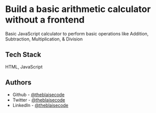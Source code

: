 
# Build a basic arithmetic calculator without a frontend


Basic JavaScript calculator to perform basic operations like Addition, Subtraction, Multiplication, & Division



## Tech Stack

HTML, JavaScript


## Authors

- Github - [@theblaisecode](https://github.com/theblaisecode)
- Twitter - [@theblaisecode](https://twitter.com/theblaisecode)
- LinkedIn - [@theblaisecode](https://www.linkedin.com/in/theblaisecode)
